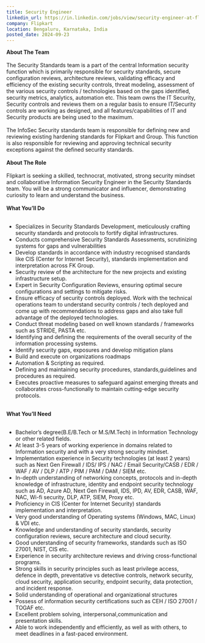 ```yaml
---
title: Security Engineer
linkedin_url: https://in.linkedin.com/jobs/view/security-engineer-at-flipkart-3927599602?position=3&pageNum=0&refId=qn6QhdJ1CFxGLxYGx7p%2BKA%3D%3D&trackingId=FznfwgKUdgqZF5tBNBjaZA%3D%3D
company: Flipkart
location: Bengaluru, Karnataka, India
posted_date: 2024-09-23
---
```


<div class="description__text description__text--rich">
<section class="show-more-less-html" data-max-lines="5">
<div class="show-more-less-html__markup show-more-less-html__markup--clamp-after-5 relative overflow-hidden">
<strong>About The Team<br/><br/></strong>The Security Standards team is a part of the central Information security function which is primarily responsible for security standards, secure configuration reviews, architecture reviews, validating efficacy and efficiency of the existing security controls, threat modeling, assessment of the various security controls / technologies based on the gaps identified, security metrics, analytics, automation etc. This team owns the IT Security, Security controls and reviews them on a regular basis to ensure IT/Security controls are working as designed, and all features/capabilities of IT and Security products are being used to the maximum.<br/><br/>The InfoSec Security standards team is responsible for defining new and reviewing existing hardening standards for Flipkart and Group. This function is also responsible for reviewing and approving technical security exceptions against the defined security standards.<br/><br/><strong>About The Role<br/><br/></strong>Flipkart is seeking a skilled, technocrat, motivated, strong security mindset and collaborative Information Security Engineer in the Security Standards team. You will be a strong communicator and influencer, demonstrating curiosity to learn and understand the business.<br/><br/><strong>What You’ll Do<br/><br/></strong><ul><li>Specializes in Security Standards Development, meticulously crafting security standards and protocols to fortify digital infrastructures.</li><li>Conducts comprehensive Security Standards Assessments, scrutinizing systems for gaps and vulnerabilities</li><li>Develop standards in accordance with industry recognised standards like CIS (Center for Internet Security), standards implementation and interpretation across FK Group.</li><li>Security review of the architecture for the new projects and existing infrastructure setup.</li><li>Expert in Security Configuration Reviews, ensuring optimal secure configurations and settings to mitigate risks.</li><li>Ensure efficacy of security controls deployed. Work with the technical operations team to understand security controls / tech deployed and come up with recommendations to address gaps and also take full advantage of the deployed technologies.</li><li>Conduct threat modeling based on well known standards / frameworks such as STRIDE, PASTA etc.</li><li>Identifying and defining the requirements of the overall security of the information processing systems.</li><li>Identify security gaps, exposures and develop mitigation plans</li><li>Build and execute on organizations roadmaps</li><li>Automation &amp; Scripting as required.</li><li>Defining and maintaining security procedures, standards,guidelines and procedures as required.</li><li>Executes proactive measures to safeguard against emerging threats and collaborates cross-functionally to maintain cutting-edge security protocols.<br/><br/></li></ul><strong>What You’ll Need<br/><br/></strong><ul><li>Bachelor’s degree(B.E/B.Tech or M.S/M.Tech) in Information Technology or other related fields.</li><li>At least 3-5 years of working experience in domains related to Information security and with a very strong security mindset.</li><li>Implementation experience in Security technologies (at least 2 years) such as Next Gen Firewall / IDS/ IPS / NAC / Email Security/CASB / EDR / WAF / AV / DLP / ATP / PIM / PAM / DAM / SIEM etc.</li><li>In-depth understanding of networking concepts, protocols and in-depth knowledge of infrastructure, identity and endpoint security technology such as AD, Azure AD, Next Gen Firewall, IDS, IPD, AV, EDR, CASB, WAF, NAC, Wi-fi security, DLP, ATP, SIEM, Proxy etc.</li><li>Proficiency in CIS (Center for Internet Security) standards implementation and interpretation.</li><li>Very good understanding of Operating systems (Windows, MAC, Linux) &amp; VDI etc.</li><li>Knowledge and understanding of security standards, security configuration reviews, secure architecture and cloud security.</li><li>Good understanding of security frameworks, standards such as ISO 27001, NIST, CIS etc.</li><li>Experience in security architecture reviews and driving cross-functional programs.</li><li>Strong skills in security principles such as least privilege access, defence in depth, preventative vs detective controls, network security, cloud security, application security, endpoint security, data protection, and incident response.</li><li>Solid understanding of operational and organizational structures</li><li>Possess of information security certifications such as CEH / ISO 27001 / TOGAF etc.</li><li>Excellent problem solving, interpersonal,communication and presentation skills.</li><li>Able to work independently and efficiently, as well as with others, to meet deadlines in a fast-paced environment.</li></ul>
</div>


<!-- --> </section>
</div>
